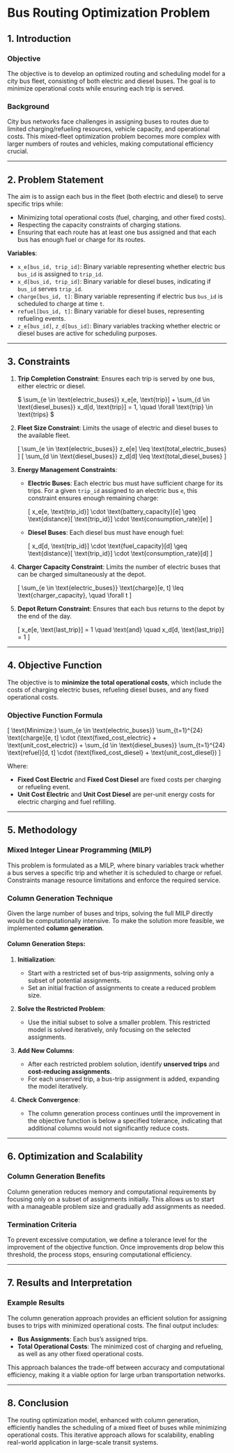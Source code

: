 # Bus Routing Optimization Problem

## 1. Introduction

### Objective
The objective is to develop an optimized routing and scheduling model for a city bus fleet, consisting of both electric and diesel buses. The goal is to minimize operational costs while ensuring each trip is served.

### Background
City bus networks face challenges in assigning buses to routes due to limited charging/refueling resources, vehicle capacity, and operational costs. This mixed-fleet optimization problem becomes more complex with larger numbers of routes and vehicles, making computational efficiency crucial.

---

## 2. Problem Statement

The aim is to assign each bus in the fleet (both electric and diesel) to serve specific trips while:
- Minimizing total operational costs (fuel, charging, and other fixed costs).
- Respecting the capacity constraints of charging stations.
- Ensuring that each route has at least one bus assigned and that each bus has enough fuel or charge for its routes.

**Variables**:
- `x_e[bus_id, trip_id]`: Binary variable representing whether electric bus `bus_id` is assigned to `trip_id`.
- `x_d[bus_id, trip_id]`: Binary variable for diesel buses, indicating if `bus_id` serves `trip_id`.
- `charge[bus_id, t]`: Binary variable representing if electric bus `bus_id` is scheduled to charge at time `t`.
- `refuel[bus_id, t]`: Binary variable for diesel buses, representing refueling events.
- `z_e[bus_id]`, `z_d[bus_id]`: Binary variables tracking whether electric or diesel buses are active for scheduling purposes.

---

## 3. Constraints

1. **Trip Completion Constraint**: Ensures each trip is served by one bus, either electric or diesel.

   $ \sum_{e \in \text{electric\_buses}} x_e[e, \text{trip}] + \sum_{d \in \text{diesel\_buses}} x_d[d, \text{trip}] = 1, \quad \forall \text{trip} \in \text{trips} $

2. **Fleet Size Constraint**: Limits the usage of electric and diesel buses to the available fleet.

   \[
   \sum_{e \in \text{electric\_buses}} z_e[e] \leq \text{total\_electric\_buses}
   \]
   \[
   \sum_{d \in \text{diesel\_buses}} z_d[d] \leq \text{total\_diesel\_buses}
   \]

3. **Energy Management Constraints**:
   - **Electric Buses**: Each electric bus must have sufficient charge for its trips. For a given `trip_id` assigned to an electric bus `e`, this constraint ensures enough remaining charge:

     \[
     x_e[e, \text{trip\_id}] \cdot \text{battery\_capacity}[e] \geq \text{distance}[ \text{trip\_id}] \cdot \text{consumption\_rate}[e]
     \]

   - **Diesel Buses**: Each diesel bus must have enough fuel:

     \[
     x_d[d, \text{trip\_id}] \cdot \text{fuel\_capacity}[d] \geq \text{distance}[ \text{trip\_id}] \cdot \text{consumption\_rate}[d]
     \]

4. **Charger Capacity Constraint**: Limits the number of electric buses that can be charged simultaneously at the depot.

   \[
   \sum_{e \in \text{electric\_buses}} \text{charge}[e, t] \leq \text{charger\_capacity}, \quad \forall t
   \]

5. **Depot Return Constraint**: Ensures that each bus returns to the depot by the end of the day.

   \[
   x_e[e, \text{last\_trip}] = 1 \quad \text{and} \quad x_d[d, \text{last\_trip}] = 1
   \]

---

## 4. Objective Function

The objective is to **minimize the total operational costs**, which include the costs of charging electric buses, refueling diesel buses, and any fixed operational costs.

### Objective Function Formula

\[
\text{Minimize:} \sum_{e \in \text{electric\_buses}} \sum_{t=1}^{24} \text{charge}[e, t] \cdot (\text{fixed\_cost\_electric} + \text{unit\_cost\_electric}) + \sum_{d \in \text{diesel\_buses}} \sum_{t=1}^{24} \text{refuel}[d, t] \cdot (\text{fixed\_cost\_diesel} + \text{unit\_cost\_diesel})
\]

Where:
- **Fixed Cost Electric** and **Fixed Cost Diesel** are fixed costs per charging or refueling event.
- **Unit Cost Electric** and **Unit Cost Diesel** are per-unit energy costs for electric charging and fuel refilling.

---

## 5. Methodology

### Mixed Integer Linear Programming (MILP)
This problem is formulated as a MILP, where binary variables track whether a bus serves a specific trip and whether it is scheduled to charge or refuel. Constraints manage resource limitations and enforce the required service.

### Column Generation Technique
Given the large number of buses and trips, solving the full MILP directly would be computationally intensive. To make the solution more feasible, we implemented **column generation**.

#### Column Generation Steps:
1. **Initialization**:
   - Start with a restricted set of bus-trip assignments, solving only a subset of potential assignments.
   - Set an initial fraction of assignments to create a reduced problem size.

2. **Solve the Restricted Problem**:
   - Use the initial subset to solve a smaller problem. This restricted model is solved iteratively, only focusing on the selected assignments.

3. **Add New Columns**:
   - After each restricted problem solution, identify **unserved trips** and **cost-reducing assignments**.
   - For each unserved trip, a bus-trip assignment is added, expanding the model iteratively.

4. **Check Convergence**:
   - The column generation process continues until the improvement in the objective function is below a specified tolerance, indicating that additional columns would not significantly reduce costs.

---

## 6. Optimization and Scalability

### Column Generation Benefits
Column generation reduces memory and computational requirements by focusing only on a subset of assignments initially. This allows us to start with a manageable problem size and gradually add assignments as needed.

### Termination Criteria
To prevent excessive computation, we define a tolerance level for the improvement of the objective function. Once improvements drop below this threshold, the process stops, ensuring computational efficiency.

---

## 7. Results and Interpretation

### Example Results
The column generation approach provides an efficient solution for assigning buses to trips with minimized operational costs. The final output includes:
- **Bus Assignments**: Each bus’s assigned trips.
- **Total Operational Costs**: The minimized cost of charging and refueling, as well as any other fixed operational costs.

This approach balances the trade-off between accuracy and computational efficiency, making it a viable option for large urban transportation networks.

---

## 8. Conclusion

The routing optimization model, enhanced with column generation, efficiently handles the scheduling of a mixed fleet of buses while minimizing operational costs. This iterative approach allows for scalability, enabling real-world application in large-scale transit systems.

